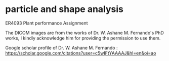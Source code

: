 # particle and shape analysis

ER4093 Plant performance Assignment 

The DICOM images are from the works of Dr. W. Ashane M. Fernando's PhD works, I kindly acknowledge him for providing the permission to use them.

Google scholar profile of Dr. W. Ashane M. Fernando : https://scholar.google.com/citations?user=c5wIFtYAAAAJ&hl=en&oi=ao
